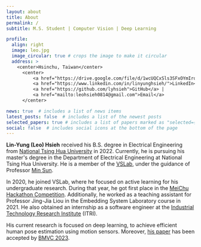 ```yaml
---
layout: about
title: About
permalink: /
subtitle: M.S. Student | Computer Vision | Deep Learning

profile:
  align: right
  image: leo.jpg
  image_circular: true # crops the image to make it circular
  address: >
    <center>Hsinchu, Taiwan</center>
      <center>
          <a href="https://drive.google.com/file/d/1wcUQCxSls3SFxOYmIrqfcvwEI1IbU-33/view?usp=sharing">CV</a> | 
          <a href="https://www.linkedin.com/in/linyunghsieh/">LinkedIn</a> <br>
          <a href="https://github.com/lyhsieh">GitHub</a> |
          <a href="mailto:leohsieh0814@gmail.com">Email</a>
      </center>

news: true  # includes a list of news items
latest_posts: false  # includes a list of the newest posts
selected_papers: true # includes a list of papers marked as "selected={true}"
social: false  # includes social icons at the bottom of the page
---
```


<!-- Write your biography here. Tell the world about yourself. Link to your favorite [subreddit](http://reddit.com). You can put a picture in, too. The code is already in, just name your picture `prof_pic.jpg` and put it in the `img/` folder.

Put your address / P.O. box / other info right below your picture. You can also disable any of these elements by editing `profile` property of the YAML header of your `_pages/about.md`. Edit `_bibliography/papers.bib` and Jekyll will render your [publications page](/al-folio/publications/) automatically.

Link to your social media connections, too. This theme is set up to use [Font Awesome icons](http://fortawesome.github.io/Font-Awesome/) and [Academicons](https://jpswalsh.github.io/academicons/), like the ones below. Add your Facebook, Twitter, LinkedIn, Google Scholar, or just disable all of them. -->


<b>Lin-Yung (Leo) Hsieh</b> received his B.S. degree in Electrical Engineering from [National Tsing Hua University](https://nthu-en.site.nthu.edu.tw/) in 2022. Currently, he is pursuing his master's degree in the Department of Electrical Engineering at National Tsing Hua University. He is a member of the <a href="https://aliensunmin.github.io/lab/info.html">VSLab</a>, under the guidance of Professor <a href="https://aliensunmin.github.io/">Min Sun</a>.

In 2020, he joined VSLab, where he focused on active learning for his undergraduate research. During that year, he got first place in the <a href="https://2020.meichuhackathon.org/">MeiChu Hackathon Competition</a>. Additionally, he worked as a teaching assistant for Professor Jing-Jia Liou in the Embedding System Laboratory course in 2021. He also obtained an internship as a software engineer at the <a href="https://www.itri.org.tw/english/index.aspx">Industrial Technology Research Institute</a> (ITRI).

His current research is focused on deep learning, to achieve efficient human pose estimation using motion sensors. Moreover, <a href="https://lyhsieh.github.io/sphp/">his paper</a> has been accepted by <a href="https://bmvc2023.org/">BMVC 2023</a>.